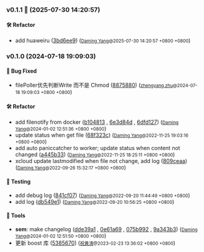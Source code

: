 ### v0.1.1 🌈 (2025-07-30 14:20:57)

#### 🛠  Refactor
  * add huaweiru ([3bd6ee9](https://github.com/sandwich-go/xconf-providers/commit/3bd6ee9c9c4254651bdcd3d427082ce8f20000ca)) (<small>[Daming Yang](daming.yang@centurygame.com)@2025-07-30 14:20:57 &#43;0800 &#43;0800</small>)

### v0.1.0 (2024-07-18 19:09:03)

#### 🐛  Bug Fixed
  * filePoller优先判断Write 而不是 Chmod ([8875880](https://github.com/sandwich-go/xconf-providers/commit/8875880d26cb0ff427be54a8b430e37fca96f6d5)) (<small>[zhengyang.zhu](zhengyang.zhu@centurygame.com)@2024-07-18 19:09:03 &#43;0800 &#43;0800</small>)

#### 🛠  Refactor
  * add filenotify from docker ([b104813](https://github.com/sandwich-go/xconf-providers/commit/b104813ac54c3f7e05bb5024081d27a73b42d4c2) , [6e3d84d](https://github.com/sandwich-go/xconf-providers/commit/6e3d84d0f4784a147c7eb1ffdb228714d2e60159) , [6dfd127](https://github.com/sandwich-go/xconf-providers/commit/6dfd127eea032ea0761e4aa7c6086c5ddca91766)) (<small>[Daming Yang](daming.yang@centurygame.com)@2024-01-02 12:51:36 &#43;0800 &#43;0800</small>)
  * update status when get file ([68f323c](https://github.com/sandwich-go/xconf-providers/commit/68f323cfb7565022d7a04fbf027d191e1dbfae22)) (<small>[Daming Yang](daming.yang@centurygame.com)@2022-11-25 19:03:16 &#43;0800 &#43;0800</small>)
  * add auto paniccatcher to worker; update status when content not changed ([a445b33](https://github.com/sandwich-go/xconf-providers/commit/a445b33cc1ea2ce07298481d8571174730f1c078)) (<small>[Daming Yang](daming.yang@centurygame.com)@2022-11-25 18:25:11 &#43;0800 &#43;0800</small>)
  * xcloud update lastmodified when file not change, add log ([809ceaa](https://github.com/sandwich-go/xconf-providers/commit/809ceaa5f4c7c99ad644f6f97034a00aeaf05ce6)) (<small>[Daming Yang](daming.yang@centurygame.com)@2022-09-26 15:32:17 &#43;0800 &#43;0800</small>)

#### 🧪  Testing
  * add debug log ([841cf07](https://github.com/sandwich-go/xconf-providers/commit/841cf070f2c4d0e4f9c07da8938b4779762785bd)) (<small>[Daming Yang](daming.yang@centurygame.com)@2022-09-20 11:44:49 &#43;0800 &#43;0800</small>)
  * add log ([db549e1](https://github.com/sandwich-go/xconf-providers/commit/db549e14c823e7ef54128d164534bff69d29e5f9)) (<small>[Daming Yang](daming.yang@centurygame.com)@2022-09-20 10:56:25 &#43;0800 &#43;0800</small>)

#### 🤖  Tools
  * **sem**: make changelog ([dde39a1](https://github.com/sandwich-go/xconf-providers/commit/dde39a1b4ba2f7605d4274e032b34c770bf875e0) , [0e61a69](https://github.com/sandwich-go/xconf-providers/commit/0e61a694a2c408b8899cba5ca6edc39ebd1cc647) , [075b992](https://github.com/sandwich-go/xconf-providers/commit/075b992fcdc93fa5411127b9805f192da92c1510) , [9a343b3](https://github.com/sandwich-go/xconf-providers/commit/9a343b3a6cecdc2629c3fca464725574ae575e93)) (<small>[Daming Yang](daming.yang@centurygame.com)@2024-01-02 12:51:50 &#43;0800 &#43;0800</small>)
  * 更新 boost 库 ([5385670](https://github.com/sandwich-go/xconf-providers/commit/5385670a1c9c8bad2ddcff690e0d8208eed34f24)) (<small>[祝黄清](huangqing.zhu@centurygame.com)@2023-02-23 13:36:02 &#43;0800 &#43;0800</small>)




